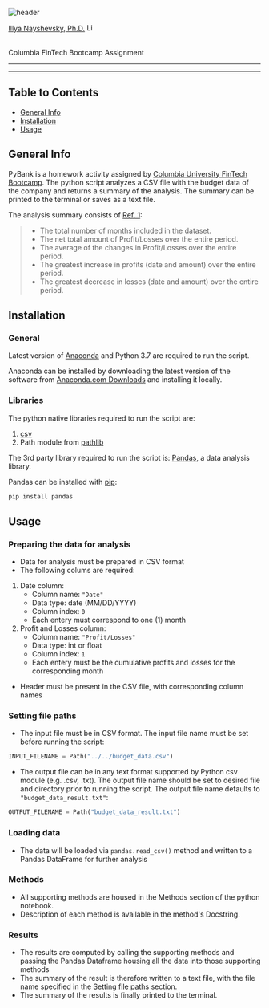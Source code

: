 ![header](https://capsule-render.vercel.app/api?type=waving&color=gradient&width=1000&height=200&section=header&text=PyBank&fontSize=30&fontColor=black)

<!--- the header is made with: https://github.com/kyechan99/capsule-render -->

[Illya Nayshevsky, Ph.D.](illya.n@me.com) [<img src="https://cdn2.auth0.com/docs/media/connections/linkedin.png" alt="LinkedIn -  Illya Nayshevsky" width=15/>](https://www.linkedin.com/in/illyanayshevskyy/)

<br>
Columbia FinTech Bootcamp Assignment

---

---

## Table to Contents
 - [General Info](#general-info)
 - [Installation](#installation)
 - [Usage](#usage)


## General Info
PyBank is a homework activity assigned by [Columbia University FinTech Bootcamp](https://bootcamp.cvn.columbia.edu/fintech/). The python script analyzes a CSV file with the budget data of the company and returns a summary of the analysis. The summary can be printed to the terminal or saves as a text file.

The analysis summary consists of [Ref. 1][1]:

> - The total number of months included in the dataset.
> - The net total amount of Profit/Losses over the entire period.
> - The average of the changes in Profit/Losses over the entire period.
> - The greatest increase in profits (date and amount) over the entire period.
> - The greatest decrease in losses (date and amount) over the entire period.

## Installation
### General
Latest version of [Anaconda](https://www.anaconda.com/) and Python 3.7 are required to run the script.

Anaconda can be installed by downloading the latest version of the software from [Anaconda.com Downloads](https://www.anaconda.com/products/individual) and installing it locally.


### Libraries
The python native libraries required to run the script are:
1. [csv](https://docs.python.org/3/library/csv.html)
2. Path module from [pathlib](https://docs.python.org/3/library/pathlib.html)

The 3rd party library required to run the script is:
[Pandas](https://pandas.pydata.org/), a data analysis library.

Pandas can be installed with [pip](https://pip.pypa.io/en/stable/):

```python
pip install pandas
```

## Usage
### Preparing the data for analysis
- Data for analysis must be prepared in CSV format
- The following colums are required:
1. Date column: 
    - Column name: <code>"Date"</code> 
    - Data type: date (MM/DD/YYYY)
    - Column index: <code>0</code>
    - Each entery must correspond to one (1) month
2. Profit and Losses column:
    - Column name: <code>"Profit/Losses"</code> 
    - Data type: int or float
    - Column index: <code>1</code>
    - Each entery must be the cumulative profits and losses for the corresponding month

- Header must be present in the CSV file, with corresponding column names

### Setting file paths
- The input file must be in CSV format. The input file name must be set before running the script:

```python
INPUT_FILENAME = Path("../../budget_data.csv")
```

- The output file can be in any text format supported by Python csv module (e.g. .csv, .txt). The output file name should be set to desired file and directory prior to running the script. The output file name defaults to <code>"budget_data_result.txt"</code>:

```python
OUTPUT_FILENAME = Path("budget_data_result.txt")
```

### Loading data
- The data will be loaded via <code>pandas.read_csv()</code> method and written to a Pandas DataFrame for further analysis

### Methods
- All supporting methods are housed in the Methods section of the python notebook.
- Description of each method is available in the method's Docstring.

### Results
- The results are computed by calling the supporting methods and passing the Pandas Dataframe housing all the data into those supporting methods
- The summary of the result is therefore written to a text file, with the file name specified in the [Setting file paths](#setting-file-paths) section.
- The summary of the results is finally printed to the terminal.


[1]: https://columbia.bootcampcontent.com/columbia-bootcamp/cu-nyc-virt-fin-pt-03-2021-u-c/-/tree/master/02-Homework/02-Python/Instructions "Unit 2 | Homework Assignment: Automate Your Day Job with Python; GitLab; Accessed Apr. 2, 2021"